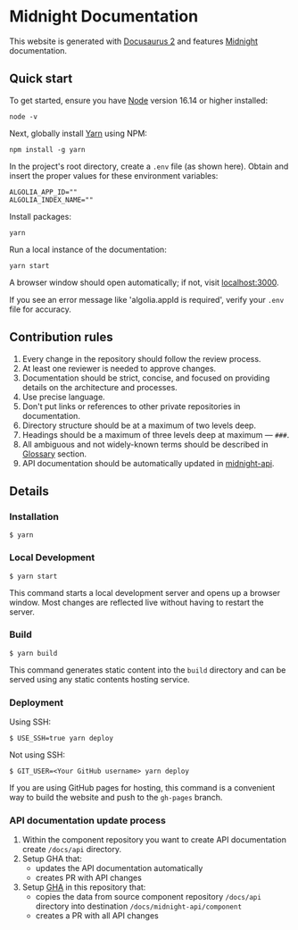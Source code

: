# Midnight Documentation

This website is generated with [Docusaurus 2](https://docusaurus.io) and features [Midnight](https://midnight.network/) documentation.

## Quick start

To get started, ensure you have [Node](https://github.com/nvm-sh/nvm) version 16.14 or higher installed:

```shell
node -v
```

Next, globally install [Yarn](https://yarnpkg.com/) using NPM:

```shell
npm install -g yarn
```

In the project's root directory, create a `.env` file (as shown here). Obtain and insert the proper values for these environment variables:

```shell
ALGOLIA_APP_ID=""
ALGOLIA_INDEX_NAME=""
```
Install packages:

```shell
yarn
```

Run a local instance of the documentation:

```shell
yarn start
```

A browser window should open automatically; if not, visit [localhost:3000](http://localhost:3000/).

If you see an error message like 'algolia.appId is required', verify your `.env` file for accuracy.

## Contribution rules

1. Every change in the repository should follow the review process.
2. At least one reviewer is needed to approve changes.
3. Documentation should be strict, concise, and focused on providing details on the architecture and processes.
4. Use precise language.
5. Don't put links or references to other private repositories in documentation.
6. Directory structure should be at a maximum of two levels deep.
7. Headings should be a maximum of three levels deep at maximum — `###`.
8. All ambiguous and not widely-known terms should be described in [Glossary](./docs/learn/04-glossary.mdx) section.
9. API documentation should be automatically updated in [midnight-api](./docs/develop/reference/midnight-api/).

## Details

### Installation

```
$ yarn
```

### Local Development

```
$ yarn start
```

This command starts a local development server and opens up a browser window. Most changes are reflected live without having to restart the server.

### Build

```
$ yarn build
```

This command generates static content into the `build` directory and can be served using any static contents hosting service.

### Deployment

Using SSH:

```
$ USE_SSH=true yarn deploy
```

Not using SSH:

```
$ GIT_USER=<Your GitHub username> yarn deploy
```

If you are using GitHub pages for hosting, this command is a convenient way to build the website and push to the `gh-pages` branch.

### API documentation update process

1. Within the component repository you want to create API documentation create `/docs/api` directory.
2. Setup GHA that:
   - updates the API documentation automatically
   - creates PR with API changes
3. Setup [GHA](./.github/workflows/apis.yml) in this repository that:
   - copies the data from source component repository `/docs/api` directory into destination `/docs/midnight-api/component`
   - creates a PR with all API changes
